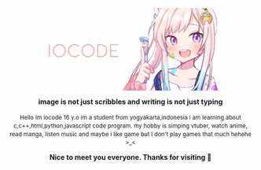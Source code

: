 <p align="center">
<img align="center" src="https://github.com/vcyz/vcyz/blob/main/home.png" />
<p align="center"><b>image is not just scribbles and writing is not just typing</b>

<p align="center"><small>Hello Im iocode 16 y.o im a student from yogyakarta,indonesia i am learning about c,c++,html,python,javascript code program. my hobby is simping vtuber, watch anime, read manga, listen music and maybe i like game but I don't play games that much hehehe >_<</small>

<p align="center"><b>Nice to meet you everyone. Thanks for visiting 👋</b>
